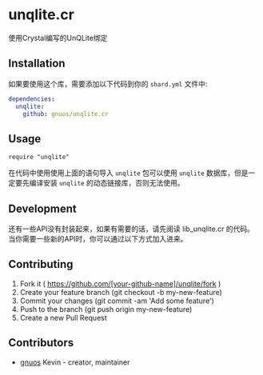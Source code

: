 # unqlite.cr

使用Crystal编写的UnQLite绑定

## Installation

如果要使用这个库，需要添加以下代码到你的 `shard.yml` 文件中:

```yaml
dependencies:
  unqlite:
    github: gnuos/unqlite.cr
```

## Usage

```crystal
require "unqlite"
```

在代码中使用使用上面的语句导入 `unqlite` 包可以使用 `unqlite` 数据库，但是一定要先编译安装 `unqlite` 的动态链接库，否则无法使用。

## Development

还有一些API没有封装起来，如果有需要的话，请先阅读 lib_unqlite.cr 的代码。当你需要一些新的API时，你可以通过以下方式加入进来。

## Contributing

1. Fork it ( https://github.com/[your-github-name]/unqlite/fork )
2. Create your feature branch (git checkout -b my-new-feature)
3. Commit your changes (git commit -am 'Add some feature')
4. Push to the branch (git push origin my-new-feature)
5. Create a new Pull Request

## Contributors

- [gnuos](https://github.com/gnuos) Kevin - creator, maintainer

